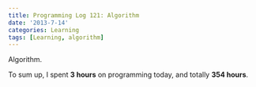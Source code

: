 ```yaml
---
title: Programming Log 121: Algorithm
date: '2013-7-14'
categories: Learning
tags: [Learning, algorithm]
---
```


Algorithm.

To sum up, I spent **3 hours** on programming today, and totally **354 hours**. 